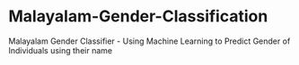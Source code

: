 # Malayalam-Gender-Classification
Malayalam Gender Classifier - Using Machine Learning to Predict Gender of Individuals using their name
